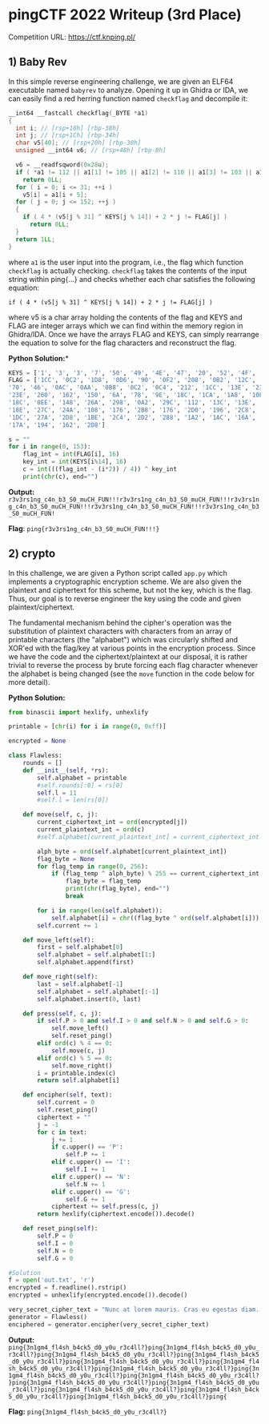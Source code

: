 # pingCTF 2022 Writeup (3rd Place)
Competition URL: https://ctf.knping.pl/
## 1) Baby Rev
In this simple reverse engineering challenge, we are given an ELF64 executable named ```babyrev``` to analyze. Opening it up in Ghidra or IDA, we can easily find a red herring function named ```checkflag``` and decompile it:
```C
__int64 __fastcall checkflag(_BYTE *a1)
{
  int i; // [rsp+18h] [rbp-38h]
  int j; // [rsp+1Ch] [rbp-34h]
  char v5[40]; // [rsp+20h] [rbp-30h]
  unsigned __int64 v6; // [rsp+48h] [rbp-8h]

  v6 = __readfsqword(0x28u);
  if ( *a1 != 112 || a1[1] != 105 || a1[2] != 110 || a1[3] != 103 || a1[4] != 123 || a1[37] != 125 )
    return 0LL;
  for ( i = 0; i <= 31; ++i )
    v5[i] = a1[i + 5];
  for ( j = 0; j <= 152; ++j )
  {
    if ( 4 * (v5[j % 31] ^ KEYS[j % 14]) + 2 * j != FLAG[j] )
      return 0LL;
  }
  return 1LL;
}
  ```

where ```a1``` is the user input into the program, i.e., the flag which function ```checkflag``` is actually checking.
```checkflag``` takes the contents of the input string within ping{...} and checks whether each char satisfies the following equation:

```if ( 4 * (v5[j % 31] ^ KEYS[j % 14]) + 2 * j != FLAG[j] )```

where v5 is a char array holding the contents of the flag and KEYS and FLAG are integer arrays which we can find within the memory region in Ghidra/IDA.
Once we have the arrays FLAG and KEYS, can simply rearrange the equation to solve for the flag characters and reconstruct the flag.

**Python Solution:***
```Python
KEYS = ['1', '3', '3', '7', '50', '49', '4E', '47', '20', '52', '4F', '43', '4B', '53', '0', '0']
FLAG = ['1CC', '0C2', '1D8', '0D6', '90', '0F2', '208', '0B2', '12C', '46', '0C4', '1F2', '0AC', '4A', '1A8', '0DE', '190', '172', '1A4', '7E', '0B4', '0F2', '1B8', '96',
'70', '46', '0AC', '0AA', '0B8', '0C2', '0C4', '212', '1CC', '13E', '238', '11A', '194', '1D6', '0D0', '0DE', '0A0', '112', '128', '20A', '1C8', '1EE', '1E8', '0B6', '0D4',
'23E', '260', '162', '150', '6A', '78', '9E', '18C', '1CA', '1A8', '10E', '23C', '21A', '16C', '24E', '1D8', '206', '178', '146', '270', '17E', '224', '1FE', '210', '15E',
'18C', '0EE', '148', '26A', '298', '0A2', '29C', '112', '13C', '13E', '1B0', '1D6', '21C', '1B2', '0C4', '0CE', '270', '24E', '0BC', '13A', '2AC', '192', '2A0', '146', '28C',
'18E', '27C', '24A', '108', '176', '2B8', '176', '2D0', '196', '2C8', '14A', '13C', '26A', '258', '29A', '2BC', '1F6', '148', '142', '10C', '136', '2A8', '2BE', '2AC', '27E',
'1DC', '27A', '2D8', '1BE', '2C4', '2D2', '288', '1A2', '1AC', '16A', '218', '2A6', '194', '182', '1B8', '296', '290', '25A', '1E8', '27E', '214', '212', '158', '162', '324',
'17A', '194', '162', '2D8']

s = ""
for i in range(0, 153):
    flag_int = int(FLAG[i], 16)
    key_int = int(KEYS[i%14], 16)
    c = int(((flag_int - (i*2)) / 4)) ^ key_int
    print(chr(c), end="")
```

**Output:** ```r3v3rs1ng_c4n_b3_S0_muCH_FUN!!!r3v3rs1ng_c4n_b3_S0_muCH_FUN!!!r3v3rs1ng_c4n_b3_S0_muCH_FUN!!!r3v3rs1ng_c4n_b3_S0_muCH_FUN!!!r3v3rs1ng_c4n_b3_S0_muCH_FUN!```

**Flag**: ```ping{r3v3rs1ng_c4n_b3_S0_muCH_FUN!!!}```

## 2) crypto
In this challenge, we are given a Python script called ```app.py``` which implements a cryptographic encryption scheme. We are also given the plaintext and ciphertext for this scheme, but not the key, which is the flag. Thus, our goal is to reverse engineer the key using the code and given plaintext/ciphertext.

The fundamental mechanism behind the cipher's operation was the substitution of plaintext characters with characters from an array of printable characters (the "alphabet") which was circularly shifted and XOR'ed with the flag/key at various points in the encryption process. Since we have the code and the ciphertext/plaintext at our disposal, it is rather trivial to reverse the process by brute forcing each flag character whenever the alphabet is being changed (see the ```move``` function in the code below for more detail). 

**Python Solution:**
```Python
from binascii import hexlify, unhexlify

printable = [chr(i) for i in range(0, 0xff)]

encrypted = None

class Flawless:
    rounds = []
    def __init__(self, *rs):
        self.alphabet = printable
        #self.rounds[:0] = rs[0]
        self.l = 11
        #self.l = len(rs[0])

    def move(self, c, j):
        current_ciphertext_int = ord(encrypted[j])
        current_plaintext_int = ord(c)
        #self.alphabet[current_plaintext_int] = current_ciphertext_int

        alph_byte = ord(self.alphabet[current_plaintext_int])
        flag_byte = None
        for flag_temp in range(0, 256):
            if (flag_temp ^ alph_byte) % 255 == current_ciphertext_int:
                flag_byte = flag_temp
                print(chr(flag_byte), end="")
                break

        for i in range(len(self.alphabet)):
            self.alphabet[i] = chr((flag_byte ^ ord(self.alphabet[i])) % 0xff)
        self.current += 1

    def move_left(self):
        first = self.alphabet[0]
        self.alphabet = self.alphabet[1:]
        self.alphabet.append(first)

    def move_right(self):
        last = self.alphabet[-1]
        self.alphabet = self.alphabet[:-1]
        self.alphabet.insert(0, last)

    def press(self, c, j):
        if self.P > 0 and self.I > 0 and self.N > 0 and self.G > 0:
            self.move_left()
            self.reset_ping()
        elif ord(c) % 4 == 0:
            self.move(c, j)
        elif ord(c) % 5 == 0:
            self.move_right()
        i = printable.index(c)
        return self.alphabet[i]

    def encipher(self, text):
        self.current = 0
        self.reset_ping()
        ciphertext = ""
        j = -1
        for c in text:
            j += 1
            if c.upper() == 'P':
                self.P += 1
            elif c.upper() == 'I':
                self.I += 1
            elif c.upper() == 'N':
                self.N += 1
            elif c.upper() == 'G':
                self.G += 1
            ciphertext += self.press(c, j)
        return hexlify(ciphertext.encode()).decode()

    def reset_ping(self):
        self.P = 0
        self.I = 0
        self.N = 0
        self.G = 0

#Solution
f = open('out.txt', 'r')
encrypted = f.readline().rstrip()
encrypted = unhexlify(encrypted.encode()).decode()

very_secret_cipher_text = "Nunc at lorem mauris. Cras eu egestas diam. Sed tincidunt augue sit amet mauris accumsan bibendum. Aliquam eget dapibus massa, vitae dictum lectus. Aliquam volutpat, metus sit amet efficitur pellentesque, ipsum nibh gravida elit, non gravida magna quam vel nulla. Maecenas vestibulum ultrices lectus, eu sodales magna blandit nec. Proin sit amet urna viverra, aliquet enim vel, eleifend sapien. Sed placerat efficitur ipsum ac rhoncus. Phasellus tempor rhoncus mollis. Phasellus dapibus ultricies aliquam. Vestibulum tempor nulla quis dictum tristique. Quisque luctus ligula ac feugiat commodo. Morbi commodo viverra nunc. Morbi faucibus arcu nisl, in scelerisque lorem vulputate id. Nulla iaculis sagittis ipsum, aliquet placerat lorem cursus ac. Fusce faucibus sapien a vestibulum finibus. Nunc commodo ullamcorper nunc, ac ullamcorper orci mattis sit amet. In faucibus enim eu pellentesque congue. Interdum et malesuada fames ac ante ipsum primis in faucibus. Curabitur malesuada dui lorem. Nunc varius velit in tellus gravida, mollis porttitor dolor tristique. Interdum et malesuada fames ac ante ipsum primis in faucibus. Aliquam libero felis, ullamcorper non est nec, malesuada ultrices odio. Donec sagittis efficitur diam, non gravida lorem. Fusce bibendum mi ut libero malesuada, eu laoreet tellus dictum. Vivamus sollicitudin sed neque at rutrum. Curabitur tempus rhoncus quam eu efficitur. Aliquam maximus magna augue, at lacinia lectus vestibulum sed. Donec semper consectetur lorem. Vestibulum in sodales massa. Aenean vitae ultricies metus, sit amet vestibulum mauris. Integer orci nisi, pulvinar sit amet dui eu, fermentum lobortis nunc. Nulla luctus at lectus ac vestibulum. Nulla at ipsum tristique, tristique est eget, pharetra lectus. Morbi urna lacus."
generator = Flawless()
enciphered = generator.encipher(very_secret_cipher_text)
```

**Output:** ```ping{3n1gm4_fl4sh_b4ck5_d0_y0u_r3c4ll?}ping{3n1gm4_fl4sh_b4ck5_d0_y0u_r3c4ll?}ping{3n1gm4_fl4sh_b4ck5_d0_y0u_r3c4ll?}ping{3n1gm4_fl4sh_b4ck5_d0_y0u_r3c4ll?}ping{3n1gm4_fl4sh_b4ck5_d0_y0u_r3c4ll?}ping{3n1gm4_fl4sh_b4ck5_d0_y0u_r3c4ll?}ping{3n1gm4_fl4sh_b4ck5_d0_y0u_r3c4ll?}ping{3n1gm4_fl4sh_b4ck5_d0_y0u_r3c4ll?}ping{3n1gm4_fl4sh_b4ck5_d0_y0u_r3c4ll?}ping{3n1gm4_fl4sh_b4ck5_d0_y0u_r3c4ll?}ping{3n1gm4_fl4sh_b4ck5_d0_y0u_r3c4ll?}ping{3n1gm4_fl4sh_b4ck5_d0_y0u_r3c4ll?}ping{3n1gm4_fl4sh_b4ck5_d0_y0u_r3c4ll?}ping{3n1gm4_fl4sh_b4ck5_d0_y0u_r3c4ll?}ping{```

**Flag:** ```ping{3n1gm4_fl4sh_b4ck5_d0_y0u_r3c4ll?}```
